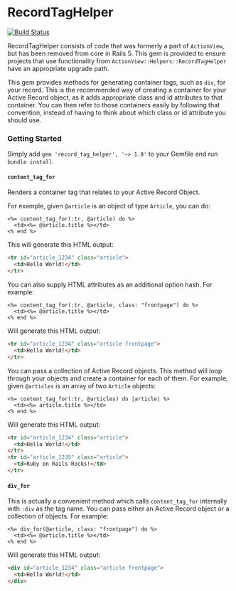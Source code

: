 RecordTagHelper
=================
[![Build Status](https://travis-ci.org/rails/record_tag_helper.svg?branch=master)](https://travis-ci.org/rails/record_tag_helper)

RecordTagHelper consists of code that was formerly a part of `ActionView`, but has been removed from core in Rails 5. This gem is provided to ensure projects that use functionality from `ActionView::Helpers::RecordTagHelper` have an appropriate upgrade path.

This gem provides methods for generating container tags, such as `div`, for your record. This is the recommended way of creating a container for your Active Record object, as it adds appropriate class and id attributes to that container. You can then refer to those containers easily by following that convention, instead of having to think about which class or id attribute you should use.

### Getting Started

Simply add `gem 'record_tag_helper', '~> 1.0'` to your Gemfile and run `bundle install`.

#### `content_tag_for`

Renders a container tag that relates to your Active Record Object.

For example, given `@article` is an object of type `Article`, you can do:

```html+erb
<%= content_tag_for(:tr, @article) do %>
  <td><%= @article.title %></td>
<% end %>
```

This will generate this HTML output:

```html
<tr id="article_1234" class="article">
  <td>Hello World!</td>
</tr>
```

You can also supply HTML attributes as an additional option hash. For example:

```html+erb
<%= content_tag_for(:tr, @article, class: "frontpage") do %>
  <td><%= @article.title %></td>
<% end %>
```

Will generate this HTML output:

```html
<tr id="article_1234" class="article frontpage">
  <td>Hello World!</td>
</tr>
```

You can pass a collection of Active Record objects. This method will loop through your objects and create a container for each of them. For example, given `@articles` is an array of two `Article` objects:

```html+erb
<%= content_tag_for(:tr, @articles) do |article| %>
  <td><%= article.title %></td>
<% end %>
```

Will generate this HTML output:

```html
<tr id="article_1234" class="article">
  <td>Hello World!</td>
</tr>
<tr id="article_1235" class="article">
  <td>Ruby on Rails Rocks!</td>
</tr>
```

#### `div_for`

This is actually a convenient method which calls `content_tag_for` internally with `:div` as the tag name. You can pass either an Active Record object or a collection of objects. For example:

```html+erb
<%= div_for(@article, class: "frontpage") do %>
  <td><%= @article.title %></td>
<% end %>
```

Will generate this HTML output:

```html
<div id="article_1234" class="article frontpage">
  <td>Hello World!</td>
</div>
```
